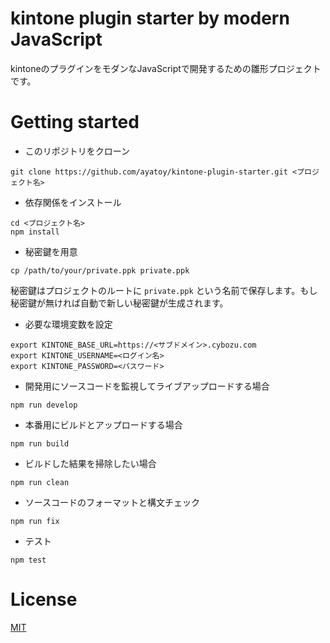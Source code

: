 # kintone plugin starter by modern JavaScript

kintoneのプラグインをモダンなJavaScriptで開発するための雛形プロジェクトです。

# Getting started

- このリポジトリをクローン
```
git clone https://github.com/ayatoy/kintone-plugin-starter.git <プロジェクト名>
```
- 依存関係をインストール
```
cd <プロジェクト名>
npm install
```
- 秘密鍵を用意
```
cp /path/to/your/private.ppk private.ppk
```
秘密鍵はプロジェクトのルートに ```private.ppk``` という名前で保存します。もし秘密鍵が無ければ自動で新しい秘密鍵が生成されます。
- 必要な環境変数を設定
```
export KINTONE_BASE_URL=https://<サブドメイン>.cybozu.com
export KINTONE_USERNAME=<ログイン名>
export KINTONE_PASSWORD=<パスワード>
```
- 開発用にソースコードを監視してライブアップロードする場合
```
npm run develop
```
- 本番用にビルドとアップロードする場合
```
npm run build
```
- ビルドした結果を掃除したい場合
```
npm run clean
```
- ソースコードのフォーマットと構文チェック
```
npm run fix
```
- テスト
```
npm test
```

# License
[MIT](LICENSE)
